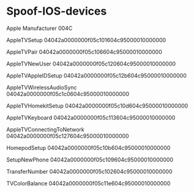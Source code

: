 # Spoof-IOS-devices

Apple Manufacturer 004C

AppleTVSetup			04042a0000000f05c101604c95000010000000

AppleTVPair				04042a0000000f05c106604c95000010000000

AppleTVNewUser			04042a0000000f05c120604c95000010000000

AppleTVAppleIDSetup		04042a0000000f05c12b604c95000010000000

AppleTVWirelessAudioSync	04042a0000000f05c1c0604c95000010000000

AppleTVHomekitSetup		04042a0000000f05c10d604c95000010000000

AppleTVKeyboard			04042a0000000f05c113604c95000010000000

AppleTVConnectingToNetwork		04042a0000000f05c127604c95000010000000

HomepodSetup		04042a0000000f05c10b604c95000010000000

SetupNewPhone		04042a0000000f05c109604c95000010000000

TransferNumber		04042a0000000f05c102604c95000010000000

TVColorBalance		04042a0000000f05c11e604c95000010000000

